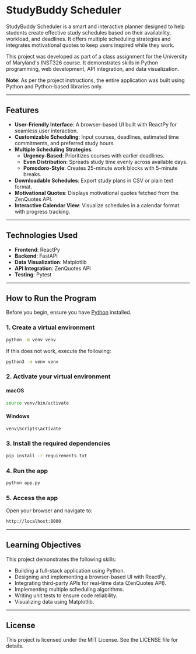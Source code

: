 # StudyBuddy Scheduler

StudyBuddy Scheduler is a smart and interactive planner designed to help students create effective study schedules based on their availability, workload, and deadlines. It offers multiple scheduling strategies and integrates motivational quotes to keep users inspired while they work.

This project was developed as part of a class assignment for the University of Maryland's INST326 course. It demonstrates skills in Python programming, web development, API integration, and data visualization.

**Note**: As per the project instructions, the entire application was built using Python and Python-based libraries only.

---

## Features

- **User-Friendly Interface**: A browser-based UI built with ReactPy for seamless user interaction.
- **Customizable Scheduling**: Input courses, deadlines, estimated time commitments, and preferred study hours.
- **Multiple Scheduling Strategies**:
  - **Urgency-Based**: Prioritizes courses with earlier deadlines.
  - **Even Distribution**: Spreads study time evenly across available days.
  - **Pomodoro-Style**: Creates 25-minute work blocks with 5-minute breaks.
- **Downloadable Schedules**: Export study plans in CSV or plain text format.
- **Motivational Quotes**: Displays motivational quotes fetched from the ZenQuotes API.
- **Interactive Calendar View**: Visualize schedules in a calendar format with progress tracking.

---

## Technologies Used

- **Frontend**: ReactPy
- **Backend**: FastAPI
- **Data Visualization**: Matplotlib
- **API Integration**: ZenQuotes API
- **Testing**: Pytest

---

## How to Run the Program

Before you begin, ensure you have [Python](https://www.python.org/downloads/) installed.

### 1. **Create a virtual environment**
```bash
python -m venv venv
```
If this does not work, execute the following:
```bash
python3 -m venv venv
```

### 2. **Activate your virtual environment**
#### macOS
```bash
source venv/bin/activate
```
#### Windows
```bash
venv\Scripts\activate
```

### 3. **Install the required dependencies**
```bash
pip install -r requirements.txt
```

### 4. **Run the app**
```bash
python app.py
```

### 5. **Access the app**
Open your browser and navigate to:
```bash
http://localhost:8000
```

---

## Learning Objectives

This project demonstrates the following skills:
- Building a full-stack application using Python.
- Designing and implementing a browser-based UI with ReactPy.
- Integrating third-party APIs for real-time data (ZenQuotes API).
- Implementing multiple scheduling algorithms.
- Writing unit tests to ensure code reliability.
- Visualizing data using Matplotlib.

---

## License

This project is licensed under the MIT License. See the LICENSE file for details.

